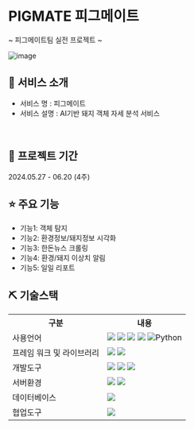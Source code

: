 # PIGMATE 피그메이트

~ 피그메이트팀 실전 프로젝트 ~

![image](https://github.com/2023-SMHRD-KDT-AI-16/PIGMATE_repo/assets/157657483/dbe880f3-2182-4153-9e1b-ddbdfa7066a0)


## 👀 서비스 소개
* 서비스 명 : 피그메이트
* 서비스 설명 : AI기반 돼지 객체 자세 분석 서비스
<br>

## 📅 프로젝트 기간
2024.05.27 - 06.20 (4주)
<br>

## ⭐ 주요 기능
* 기능1: 객체 탐지
* 기능2: 환경정보/돼지정보 시각화
* 기능3: 한돈뉴스 크롤링
* 기능4: 환경/돼지 이상치 알림
* 기능5: 일일 리포트

## ⛏ 기술스택
<table>
    <tr>
        <th>구분</th>
        <th>내용</th>
    </tr>
    <tr>
        <td>사용언어</td>
        <td>
            <img src="https://img.shields.io/badge/Java-007396?style=for-the-badge&logo=java&logoColor=white"/>
            <img src="https://img.shields.io/badge/HTML5-E34F26?style=for-the-badge&logo=HTML5&logoColor=white"/>
            <img src="https://img.shields.io/badge/CSS3-1572B6?style=for-the-badge&logo=CSS3&logoColor=white"/>
            <img src="https://img.shields.io/badge/JavaScript-F7DF1E?style=for-the-badge&logo=JavaScript&logoColor=white"/>
          <img alt="Python" src ="https://img.shields.io/badge/Python-3776AB.svg?&style=for-the-badge&logo=Python&logoColor=white"/>
        </td>
    </tr>
    <tr>
        <td>프레임 워크 및 라이브러리</td>
        <td>
            <img src="https://img.shields.io/badge/BootStrap-7952B3?style=for-the-badge&logo=BootStrap&logoColor=white"/>
            <img src="https://img.shields.io/badge/Spring-FFCD00?style=for-the-badge&logo=Spring&logoColor=white"/>
        </td>
    </tr>
    <tr>
        <td>개발도구</td>
        <td>
            <img src="https://img.shields.io/badge/Eclipse-2C2255?style=for-the-badge&logo=Eclipse&logoColor=white"/>         
            <img src="https://img.shields.io/badge/VSCode-007ACC?style=for-the-badge&logo=VisualStudioCode&logoColor=white"/>
            <img src="https://img.shields.io/badge/JupyterNotebook-FFCD00?style=for-the-badge&logo=JupyterNotebook&logoColor=white"/>
        </td>
    </tr>
    <tr>
        <td>서버환경</td>
        <td>
            <img src="https://img.shields.io/badge/Apache Tomcat-D22128?style=for-the-badge&logo=Apache Tomcat&logoColor=white"/>
          <img src="https://img.shields.io/badge/Flask-D22128?style=for-the-badge&logo=Flask&logoColor=white"/>
        </td>
    </tr>
    <tr>
        <td>데이터베이스</td>
        <td>
            <img src="https://img.shields.io/badge/MySQL 11g-F80000?style=for-the-badge&logo=MySQL&logoColor=white"/>
        </td>
    </tr>
    <tr>
        <td>협업도구</td>
        <td>
            <img src="https://img.shields.io/badge/GitHub-181717?style=for-the-badge&logo=GitHub&logoColor=white"/>
        </td>
    </tr>
</table>
